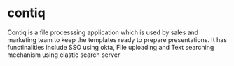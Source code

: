 # contiq
Contiq is a file processsing application which is used by sales and marketing team to keep the templates ready to prepare presentations. It has functinalities include SSO using okta, File uploading and Text searching mechanism using elastic search server




